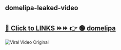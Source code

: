 
 ## domelipa-leaked-video 

# <h2><a href="https://clipsfans.com/domelipa&ref=git">🔗 Click to LINKS ⏩⏩ 👉 🟢 domelipa </a></h2>

<a href="https://clipsfans.com/domelipa&ref=git" rel="nofollow" data-target="animated-image.originalLink"><img src="https://i.ibb.co.com/xMMVF88/686577567.gif" alt="Viral Video Original" style="max-width: 100%; display: inline-block;" data-target="animated-image.originalImage"></a>
